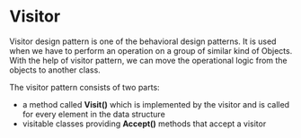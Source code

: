 # Visitor

Visitor design pattern is one of the behavioral design patterns. It is used when we have to perform an operation on a group of similar kind of Objects. With the help of visitor pattern, we can move the operational logic from the objects to another class.

The visitor pattern consists of two parts:

* a method called **Visit()** which is implemented by the visitor and is called for every element in the data structure
* visitable classes providing **Accept()** methods that accept a visitor